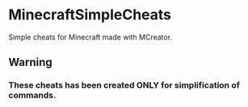 # MinecraftSimpleCheats
Simple cheats for Minecraft made with MCreator.

## Warning
### **These cheats has been created ONLY for simplification of commands.**
